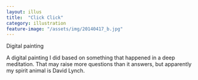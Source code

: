 ```yaml
---
layout: illus
title:  "Click Click"
category: illustration
feature-image: "/assets/img/20140417_b.jpg"
---
```


Digital painting

A digital painting I did based on something that happened in a deep meditation. That may raise more questions than it answers, but apparently my spirit animal is David Lynch.
